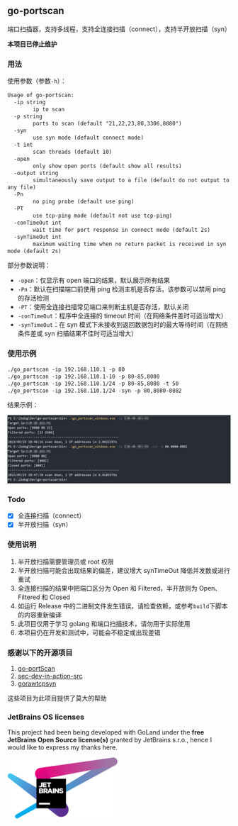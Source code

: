 ## go-portscan

端口扫描器，支持多线程，支持全连接扫描（connect），支持半开放扫描（syn）

**本项目已停止维护**

### 用法

使用参数（参数`-h`）：

```shell
Usage of go-portscan:
  -ip string
        ip to scan
  -p string
        ports to scan (default "21,22,23,80,3306,8080")
  -syn
        use syn mode (default connect mode)
  -t int
        scan threads (default 10)
  -open
        only show open ports (default show all results)
  -output string
        simultaneously save output to a file (default do not output to any file)
  -Pn
        no ping probe (default use ping)
  -PT
        use tcp-ping mode (default not use tcp-ping)
  -conTimeOut int
        wait time for port response in connect mode (default 2s)
  -synTimeOut int
        maximum waiting time when no return packet is received in syn mode (default 2s)
```

部分参数说明：

- `-open`：仅显示有 open 端口的结果，默认展示所有结果
- `-Pn`：默认在扫描端口前使用 ping 检测主机是否存活，该参数可以禁用 ping 的存活检测
- `-PT`：使用全连接扫描常见端口来判断主机是否存活，默认关闭
- `-conTimeOut`：程序中全连接的 timeout 时间（在网络条件差时可适当增大）
- `-synTimeOut`：在 syn 模式下未接收到返回数据包时的最大等待时间（在网络条件差或 syn 扫描结果不佳时可适当增大）

### 使用示例

```shell
./go_portscan -ip 192.168.110.1 -p 80
./go_portscan -ip 192.168.110.1-10 -p 80-85,8080
./go_portscan -ip 192.168.110.1/24 -p 80-85,8080 -t 50
./go_portscan -ip 192.168.110.1/24 -syn -p 80,8080-8082
```

结果示例：

![scan](image/scan.png)

### Todo

- [x] 全连接扫描（connect）
- [x] 半开放扫描（syn）

### 使用说明

1. 半开放扫描需要管理员或 root 权限
2. 半开放扫描可能会出现结果的偏差，建议增大 synTimeOut 降低并发数或进行重试
3. 全连接扫描的结果中把端口区分为 Open 和 Filtered，半开放则为 Open、Filtered 和 Closed
4. 如运行 Release 中的二进制文件发生错误，请检查依赖，或参考`build`下脚本的内容重新编译
5. 此项目仅用于学习 golang 和端口扫描技术，请勿用于实际使用
6. 本项目仍在开发和测试中，可能会不稳定或出现差错

### 感谢以下的开源项目

1. [go-portScan](https://github.com/XinRoom/go-portScan)
2. [sec-dev-in-action-src](https://github.com/netxfly/sec-dev-in-action-src/tree/main/scanner)
3. [gorawtcpsyn](https://github.com/kdar/gorawtcpsyn)

这些项目为此项目提供了莫大的帮助

### JetBrains OS licenses

This project had been being developed with GoLand under the **free JetBrains Open Source license(s)** granted by JetBrains s.r.o., hence I would like to express my thanks here.

<a href="https://www.jetbrains.com/?from=go-portscan" target="_blank"><img src="https://raw.githubusercontent.com/panjf2000/illustrations/master/jetbrains/jetbrains-variant-4.png" width="250" align="middle"/></a>